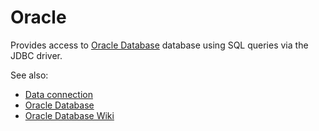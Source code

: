 <!-- TITLE: Oracle -->
<!-- SUBTITLE: -->

# Oracle

Provides access to [Oracle Database](https://www.oracle.com/database/) database
using SQL queries via the JDBC driver. 

See also:
* [Data connection](../data-connection.md)
* [Oracle Database](https://www.oracle.com/database/)
* [Oracle Database Wiki](https://en.wikipedia.org/wiki/Oracle_Database)
